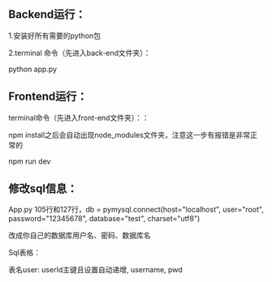 ## Backend运行：

1.安装好所有需要的python包

2.terminal 命令（先进入back-end文件夹）：

python app.py



## Frontend运行：

terminal命令（先进入front-end文件夹）：：

npm install之后会自动出现node_modules文件夹，注意这一步有报错是非常正常的

npm run dev



## 修改sql信息：

App.py 105行和127行，db = pymysql.connect(host="localhost", user="root", password="12345678", database="test", charset="utf8")

改成你自己的数据库用户名、密码、数据库名


Sql表格：

表名user: userId主键且设置自动递增, username, pwd

